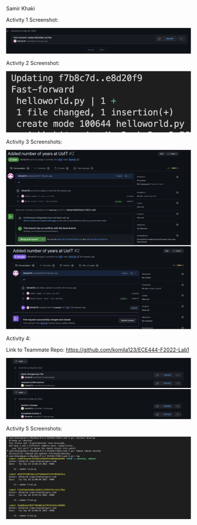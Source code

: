Samir Khaki

Activity 1 Screenshot:

![](images/Activity1.png)

Activity 2 Screenshot:

![](images/Activity2.png)

Activity 3 Screenshots:

![](images/Activity3A.png)
![](images/Activity3B.png)

Activity 4:

Link to Teammate Repo: https://github.com/komila123/ECE444-F2022-Lab1

![](images/Activity4A.png)
![](images/Activity4B.png)

Activity 5 Screenshots:

![](images/Activity5.png)